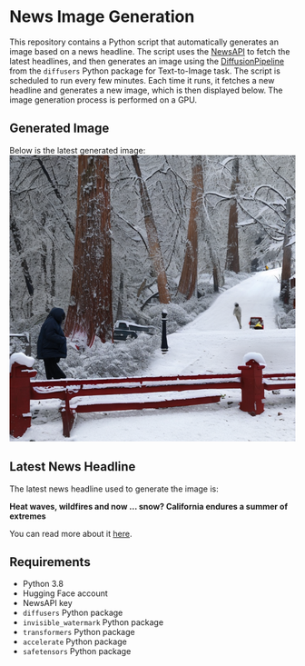 # News Image Generation
This repository contains a Python script that automatically generates an image based on a news headline. The script uses the [NewsAPI](https://newsapi.org/) to fetch the latest headlines, and then generates an image using the [DiffusionPipeline](https://github.com/huggingface/diffusers) from the `diffusers` Python package for Text-to-Image task.
The script is scheduled to run every few minutes. Each time it runs, it fetches a new headline and generates a new image, which is then displayed below. The image generation process is performed on a GPU.

## Generated Image
Below is the latest generated image:
![Generated Image](image.png)

## Latest News Headline
The latest news headline used to generate the image is:

**Heat waves, wildfires and now … snow? California endures a summer of extremes**

You can read more about it [here](https://news.google.com/rss/articles/CBMiogFBVV95cUxPeC1pX1ZUdS0wSHRJMmxfaERpLVZmS09hSnVDNnBMYXd6RUxjZndRLWdZNy1ad21CaFNaNDlZVFo4RTRaLXR2dkhGZmxxbnJnNTNjMWFlNWN4dXdUaWsxQUh6STZkdktJdFhWRmlnUFAzSkhOTHNnUE5YZllGQUN4aTJtYjBkd0ZPZ2ZNVzRWeGlnUHY0NGdaLUdNbWFHNEp2d1E?oc=5).

## Requirements
- Python 3.8
- Hugging Face account
- NewsAPI key
- `diffusers` Python package
- `invisible_watermark` Python package
- `transformers` Python package
- `accelerate` Python package
- `safetensors` Python package
